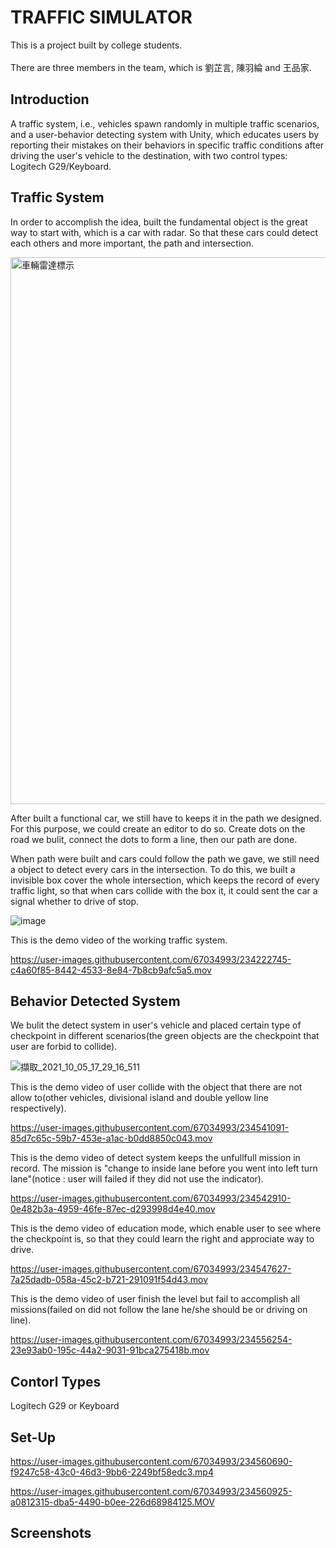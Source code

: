 # TRAFFIC SIMULATOR

This is a project built by college students.<br></br>
There are three members in the team, which is 劉芷言, 陳羽綸 and 王品家.

## Introduction

 A traffic system, i.e., vehicles spawn randomly in multiple traffic scenarios,  and a user-behavior detecting system with Unity, which educates users by reporting their mistakes on their behaviors in specific traffic conditions after driving the user's vehicle to the destination, with two control types: Logitech G29/Keyboard.
 
## Traffic System

In order to accomplish the idea, built the fundamental object is the great way to start with, which is a car with radar. So that these cars could detect each others and more important, the path and intersection.

<img width="875" alt="車輛雷達標示" src="https://user-images.githubusercontent.com/67034993/234522673-e27e0110-6619-4606-8a89-ba41e01dff3a.png">

After built a functional car, we still have to keeps it in the path we designed. For this purpose, we could create an editor to do so. Create dots on the road we bulit, connect the dots to form a line, then our path are done. 

When path were built and cars could follow the path we gave, we still need a object to detect every cars in the intersection. To do this, we built a invisible box cover the whole intersection, which keeps the record of every traffic light, so that when cars collide with the box it, it could sent the car a signal whether to drive of stop.

![image](https://github.com/holydarktank2/Graduation-Project/blob/main/screenshots/Screenshot3.gif)

This is the demo video of the working traffic system.

https://user-images.githubusercontent.com/67034993/234222745-c4a60f85-8442-4533-8e84-7b8cb9afc5a5.mov

## Behavior Detected System

We bulit the detect system in user's vehicle and placed certain type of checkpoint in different scenarios(the green objects are the checkpoint that user are forbid to collide).

![擷取_2021_10_05_17_29_16_511](https://user-images.githubusercontent.com/67034993/234535028-cf7d51b8-a7c4-4479-9271-7c0e34fefab6.png)
 
This is the demo video of user collide with the object that there are not allow to(other vehicles, divisional island and double yellow line respectively).

https://user-images.githubusercontent.com/67034993/234541091-85d7c65c-59b7-453e-a1ac-b0dd8850c043.mov

This is the demo video of detect system keeps the unfullfull mission in record. The mission is "change to inside lane before you went into left turn lane"(notice : user will failed if they did not use the indicator).

https://user-images.githubusercontent.com/67034993/234542910-0e482b3a-4959-46fe-87ec-d293998d4e40.mov

This is the demo video of education mode, which enable user to see where the checkpoint is, so that they could learn the right and approciate way to drive. 

https://user-images.githubusercontent.com/67034993/234547627-7a25dadb-058a-45c2-b721-291091f54d43.mov

This is the demo video of user finish the level but fail to accomplish all missions(failed on did not follow the lane he/she should be or driving on line).

https://user-images.githubusercontent.com/67034993/234556254-23e93ab0-195c-44a2-9031-91bca275418b.mov

## Contorl Types

Logitech G29 or Keyboard

## Set-Up

https://user-images.githubusercontent.com/67034993/234560690-f9247c58-43c0-46d3-9bb6-2249bf58edc3.mp4

https://user-images.githubusercontent.com/67034993/234560925-a0812315-dba5-4490-b0ee-226d68984125.MOV



## Screenshots

